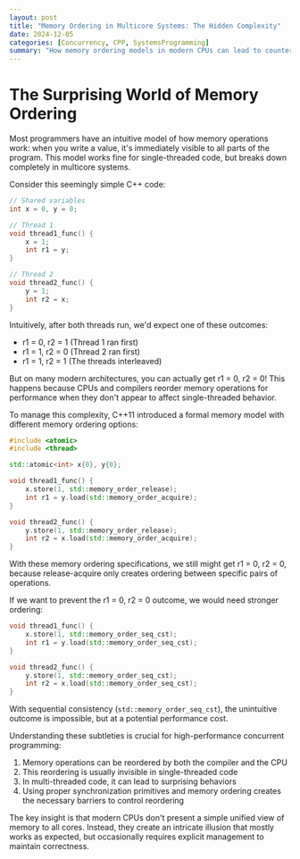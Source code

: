 ```yaml
---
layout: post
title: "Memory Ordering in Multicore Systems: The Hidden Complexity"
date: 2024-12-05
categories: [Concurrency, CPP, SystemsProgramming]
summary: "How memory ordering models in modern CPUs can lead to counterintuitive behavior in multithreaded code, and how C++11's memory model helps manage this complexity."
---
```


# The Surprising World of Memory Ordering

Most programmers have an intuitive model of how memory operations work: when you write a value, it's immediately visible to all parts of the program. This model works fine for single-threaded code, but breaks down completely in multicore systems.

Consider this seemingly simple C++ code:

```cpp
// Shared variables
int x = 0, y = 0;

// Thread 1
void thread1_func() {
    x = 1;
    int r1 = y;
}

// Thread 2
void thread2_func() {
    y = 1;
    int r2 = x;
}
```

Intuitively, after both threads run, we'd expect one of these outcomes:
- r1 = 0, r2 = 1 (Thread 1 ran first)
- r1 = 1, r2 = 0 (Thread 2 ran first)
- r1 = 1, r2 = 1 (The threads interleaved)

But on many modern architectures, you can actually get r1 = 0, r2 = 0! This happens because CPUs and compilers reorder memory operations for performance when they don't appear to affect single-threaded behavior.

To manage this complexity, C++11 introduced a formal memory model with different memory ordering options:

```cpp
#include <atomic>
#include <thread>

std::atomic<int> x{0}, y{0};

void thread1_func() {
    x.store(1, std::memory_order_release);
    int r1 = y.load(std::memory_order_acquire);
}

void thread2_func() {
    y.store(1, std::memory_order_release);
    int r2 = x.load(std::memory_order_acquire);
}
```

With these memory ordering specifications, we still might get r1 = 0, r2 = 0, because release-acquire only creates ordering between specific pairs of operations.

If we want to prevent the r1 = 0, r2 = 0 outcome, we would need stronger ordering:

```cpp
void thread1_func() {
    x.store(1, std::memory_order_seq_cst);
    int r1 = y.load(std::memory_order_seq_cst);
}

void thread2_func() {
    y.store(1, std::memory_order_seq_cst);
    int r2 = x.load(std::memory_order_seq_cst);
}
```

With sequential consistency (`std::memory_order_seq_cst`), the unintuitive outcome is impossible, but at a potential performance cost.

Understanding these subtleties is crucial for high-performance concurrent programming:

1. Memory operations can be reordered by both the compiler and the CPU
2. This reordering is usually invisible in single-threaded code
3. In multi-threaded code, it can lead to surprising behaviors
4. Using proper synchronization primitives and memory ordering creates the necessary barriers to control reordering

The key insight is that modern CPUs don't present a simple unified view of memory to all cores. Instead, they create an intricate illusion that mostly works as expected, but occasionally requires explicit management to maintain correctness.